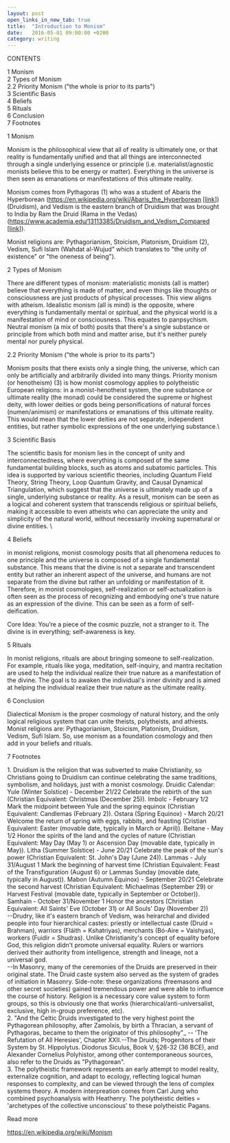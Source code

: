 ```yaml
---
layout: post
open_links_in_new_tab: true
title:  "Introduction to Monism"
date:   2016-05-01 09:00:00 +0200
category: writing
---
```


CONTENTS

1 Monism\
2 Types of Monism \
2.2 Priority Monism ("the whole is prior to its parts") \
3 Scientific Basis \
4 Beliefs \
5 Rituals \
6 Conclusion \
7 Footnotes

1 Monism

Monism is the philosophical view that all of reality is ultimately one, or that reality is fundamentally unified and that all things are interconnected through a single underlying essence or principle (i.e. materialist/agnostic monists believe this to be energy or matter). Everything in the universe is then seen as emanations or manifestations of this ultimate reality.

Monism comes from Pythagoras (1) who was a student of Abaris the Hyperborean (https://en.wikipedia.org/wiki/Abaris_the_Hyperborean \[[link](https://en.wikipedia.org/wiki/Abaris_the_Hyperborean)\]) (Druidism), and Vedism is the eastern branch of Druidism that was brought to India by Ram the Druid (Rama in the Vedas) (https://www.academia.edu/13113385/Druidism_and_Vedism_Compared \[[link](https://www.academia.edu/13113385/Druidism_and_Vedism_Compared)\]).

Monist religions are: Pythagorianism, Stoicism, Platonism, Druidism (2), Vedism, Sufi Islam (Wahdat al-Wujud" which translates to "the unity of existence" or "the oneness of being").

2 Types of Monism 

There are different types of monism: materialistic monists (all is matter) believe that everything is made of matter, and even things like thoughts or consciousness are just products of physical processes. This view aligns with atheism. Idealistic monism (all is mind) is the opposite, where everything is fundamentally mental or spiritual, and the physical world is a manifestation of mind or consciousness. This equates to panpsychism. Neutral monism (a mix of both) posits that there's a single substance or principle from which both mind and matter arise, but it's neither purely mental nor purely physical. 

2.2 Priority Monism ("the whole is prior to its parts")

Monism posits that there exists only a single thing, the universe, which can only be artificially and arbitrarily divided into many things. Priority monism (or henotheism) (3) is how monist cosmology applies to polytheistic European religions: in a monist-henotheist system, the one substance or ultimate reality (the monad) could be considered the supreme or highest deity, with lower deities or gods being personifications of natural forces (numen/animism) or manifestations or emanations of this ultimate reality. This would mean that the lower deities are not separate, independent entities, but rather symbolic expressions of the one underlying substance.\

3 Scientific Basis

The scientific basis for monism lies in the concept of unity and interconnectedness, where everything is composed of the same fundamental building blocks, such as atoms and subatomic particles. This idea is supported by various scientific theories, including Quantum Field Theory, String Theory, Loop Quantum Gravity, and Causal Dynamical Triangulation, which suggest that the universe is ultimately made up of a single, underlying substance or reality. As a result, monism can be seen as a logical and coherent system that transcends religious or spiritual beliefs, making it accessible to even atheists who can appreciate the unity and simplicity of the natural world, without necessarily invoking supernatural or divine entities. \

4 Beliefs

in monist religions, monist cosmology posits that all phenomena reduces to one principle and the universe is composed of a single fundamental substance. This means that the divine is not a separate and transcendent entity but rather an inherent aspect of the universe, and humans are not separate from the divine but rather an unfolding or manifestation of it. Therefore, in monist cosmologies, self-realization or self-actualization is often seen as the process of recognizing and embodying one's true nature as an expression of the divine. This can be seen as a form of self-deification.

Core Idea: You’re a piece of the cosmic puzzle, not a stranger to it. The divine is in everything; self-awareness is key.  

5 Rituals

In monist religions, rituals are about bringing someone to self-realization. For example, rituals like yoga, meditation, self-inquiry, and mantra recitation are used to help the individual realize their true nature as a manifestation of the divine. The goal is to awaken the individual's inner divinity and is aimed at helping the individual realize their true nature as the ultimate reality.

6 Conclusion

Dialectical Monism is the proper cosmology of natural history, and the only logical religious system that can unite theists, polytheists, and athiests. Monist religions are: Pythagorianism, Stoicism, Platonism, Druidism, Vedism, Sufi Islam. So, use monism as a foundation cosmology and then add in your beliefs and rituals. 

7 Footnotes

1\. Druidism is the religion that was subverted to make Christianity, so Christians going to Druidism can continue celebrating the same traditions, symbolism, and holidays, just with a monist cosmology. Druidic Calendar: Yule (Winter Solstice) - December 21/22 Celebrate the rebirth of the sun (Christian Equivalent: Christmas (December 25)). Imbolc - February 1/2 Mark the midpoint between Yule and the spring equinox (Christian Equivalent: Candlemas (February 2)). Ostara (Spring Equinox) - March 20/21 Welcome the return of spring with eggs, rabbits, and feasting (Cristian Equivalent: Easter (movable date, typically in March or April)). Beltane - May 1/2 Honor the spirits of the land and the cycles of nature (Christian Equivalent: May Day (May 1) or Ascension Day (movable date, typically in May)). Litha (Summer Solstice) - June 20/21 Celebrate the peak of the sun's power (Christian Equivalent: St. John's Day (June 24)). Lammas - July 31/August 1 Mark the beginning of harvest time (Christian Equivalent: Feast of the Transfiguration (August 6) or Lammas Sunday (movable date, typically in August)). Mabon (Autumn Equinox) - September 20/21 Celebrate the second harvest (Christian Equivalent: Michaelmas (September 29) or Harvest Festival (movable date, typically in September or October)). Samhain - October 31/November 1 Honor the ancestors (Christian Equivalent: All Saints' Eve (October 31) or All Souls' Day (November 2)) \
--Drudry, like it's eastern branch of Vedism, was heirarchal and divided people into four hierarchical castes: priestly or intellectual caste (Druid = Brahman), warriors (Fláith = Kshatriyas), merchants (Bó-Aire = Vaishyas), workers (Fuidir = Shudras). Unlike Christianity's concept of equality before God, this religion didn't promote universal equality. Rulers or warriors derived their authority from intelligence, strength and lineage, not a universal god. \
--In Masonry, many of the ceremonies of the Druids are preserved in their original state. The Druid caste system also served as the system of grades of initiation in Masonry. Side-note: these organizations (freemasons and other secret societies) gained tremendous power and were able to influence the course of history. Religion is a necessary core value system to form groups, so this is obviously one that works (hierarchical/anti-universalist, exclusive, high in-group preference, etc). \
2\. "And the Celtic Druids investigated to the very highest point the Pythagorean philosophy, after Zamolxis, by birth a Thracian, a servant of Pythagoras, became to them the originator of this philosophy"_ -- 'The Refutation of All Heresies', Chapter XXII.--The Druids; Progenitors of their System by St. Hippolytus. Diodorus Siculus, Book V, §26-32 (36 BCE), and Alexander Cornelius Polyhistor, among other contemporaneous sources, also refer to the Druids as "Pythagorean". \
3\. The polytheistic framework represents an early attempt to model reality, externalize cognition, and adapt to ecology, reflecting logical human responses to complexity, and can be viewed through the lens of complex systems theory. A modern interpreation comes from Carl Jung who combined psychoanalysis with Heathenry. The polytheistic deities = 'archetypes of the collective unconscious' to these polytheistic Pagans.

Read more

https://en.wikipedia.org/wiki/Monism
